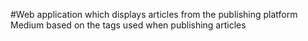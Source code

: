 #Web application which displays articles from the publishing platform Medium based on the tags used when publishing articles
